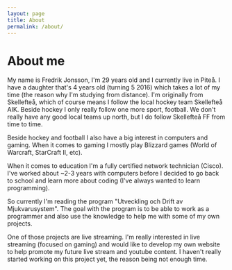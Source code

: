 ```yaml
---
layout: page
title: About
permalink: /about/
---
```


<h1 class="post-title">About me</h1>

My name is Fredrik Jonsson, I'm 29 years old and I currently live in Piteå.
I have a daughter that's 4 years old (turning 5 2016) which takes a lot of my time (the reason why I'm studying from
distance). I'm originally from Skellefteå, which of course means I follow the local hockey team Skellefteå AIK.
Beside hockey I only really follow one more sport, football. We don't really have any good local teams up north, but
I do follow Skellefteå FF from time to time.

Beside hockey and football I also have a big interest in computers and gaming. When it comes to gaming I mostly play
Blizzard games (World of Warcraft, StarCraft II, etc).
 
When it comes to education I'm a fully certified network technician (Cisco). I've worked about ~2-3 years with computers
before I decided to go back to school and learn more about coding (I've always wanted to learn programming).

So currently I'm reading the program "Utveckling och Drift av Mjukvarusystem". The goal with the program is to be able
to work as a programmer and also use the knowledge to help me with some of my own projects.

One of those projects are live streaming. I'm really interested in live streaming (focused on gaming) and would like
to develop my own website to help promote my future live stream and youtube content. I haven't really started working 
on this project yet, the reason being not enough time.
